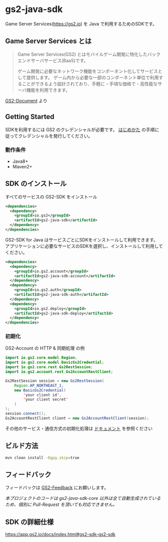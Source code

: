 # gs2-java-sdk

Game Server Services(https://gs2.io) を Java で利用するためのSDKです。

## Game Server Services とは

> Game Server Services(GS2) とはモバイルゲーム開発に特化したバックエンドサーバサービス(BaaS)です。
>
>   ゲーム開発に必要なネットワーク機能をコンポーネント化してサービスとして提供します。 ゲーム内から必要な一部のコンポーネント単位で利用することができるよう設計されており、手軽に・手頃な価格で・高性能なサーバ機能を利用できます。

[GS2-Document](https://app.gs2.io/docs/index.html) より

## Getting Started

SDKを利用するには GS2 のクレデンシャルが必要です。
[はじめかた](https://app.gs2.io/docs/index.html?java#get-start) の手順に従ってクレデンシャルを発行してください。

### 動作条件

- Java8+
- Maven2+

## SDK のインストール

すべてのサービスの GS2-SDK をインストール

```xml
<dependencies>
  <dependency>
    <groupId>io.gs2</groupId>
    <artifactId>gs2-java-sdk</artifactId>
  </dependency>
</dependencies>
```

GS2-SDK for Java はサービスごとにSDKをインストールして利用できます。
アプリケーションに必要なサービスのSDKを選択し、インストールして利用してください。

```xml
<dependencies>
  <dependency>
    <groupId>io.gs2.account</groupId>
    <artifactId>gs2-java-sdk-account</artifactId>
  </dependency>
  <dependency>
    <groupId>io.gs2.auth</groupId>
    <artifactId>gs2-java-sdk-auth</artifactId>
  </dependency>
  <dependency>
    <groupId>io.gs2.deploy</groupId>
    <artifactId>gs2-java-sdk-deploy</artifactId>
  </dependency>
</dependencies>
```

### 初期化

GS2-Account の HTTP & 同期処理 の例

```java
import io.gs2.core.model.Region;
import io.gs2.core.model.BasicGs2Credential;
import io.gs2.core.rest.Gs2RestSession;
import io.gs2.account.rest.Gs2AccountRestClient;

Gs2RestSession session = new Gs2RestSession(
    Region.AP_NORTHEAST_1,
    new BasicGs2Credential(
        'your client id',
        'your client secret'
    )
);
session.connect();
Gs2AccountRestClient client = new Gs2AccountRestClient(session);
```

その他のサービス・通信方式の初期化処理は [ドキュメント](https://app.gs2.io/docs/index.html?java#gs2-sdk-account-initialize) を参照ください

## ビルド方法

```bash
mvn clean install -Dgpg.skip=true
```

## フィードバック

フィードバックは [GS2-Feedback](https://github.com/gs2io/gs2-feedback/issues) にお願いします。

*本プロジェクトのコードは gs2-java-sdk-core 以外は全て自動生成されているため、個別に Pull-Request を頂いても対応できません。*

## SDK の詳細仕様

https://app.gs2.io/docs/index.html#gs2-sdk-gs2-sdk